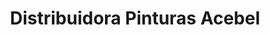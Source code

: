 ---
title: "Distribuidora Pinturas Acebel"
url: /oiba/distribuidora-pinturas-acebel/
shop: pintura
---
